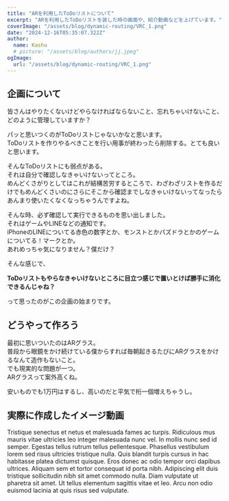 ```yaml
---
title: "ARを利用したToDoリストについて"
excerpt: "ARを利用したToDoリストを装した時の画面や、紹介動画などを上げています。"
coverImage: "/assets/blog/dynamic-routing/VRC_1.png"
date: "2024-12-16T05:35:07.322Z"
author:
  name: Kashu
  # picture: "/assets/blog/authors/jj.jpeg"
ogImage:
  url: "/assets/blog/dynamic-routing/VRC_1.png"
---
```

## 企画について
皆さんはやりたくないけどやらなければならないこと、忘れちゃいけないこと、どのように管理していますか？  

パッと思いつくのがToDoリストじゃないかなと思います。  
ToDoリストを作りやるべきことを行い用事が終わったら削除する。とても良いと思います。  

そんなToDoリストにも弱点がある。  
それは自分で確認しなきゃいけないってところ。  
めんどくさがりとしてはこれが結構苦労するところで、わざわざリストを作るだけでもめんどくさいのにさらにそこから確認までしなきゃいけないってなったらあんまり使いたくなくなっちゃうんですよね。  

そんな時、必ず確認して実行できるものを思い出しました。  
それはゲームやLINEなどの通知です。  
iPhoneのLINEについてる赤色の数字とか、モンストとかパズドラとかのゲームについてる！マークとか。  
あれめっちゃ気になりません？僕だけ？  

そんな感じで、

**ToDoリストもやらなきゃいけないところに目立つ感じで置いとけば勝手に消化できるんじゃね？**  

って思ったのがこの企画の始まりです。

## どうやって作ろう
最初に思いついたのはARグラス。  
普段から眼鏡をかけ続けている僕からすれば毎朝起きるたびにARグラスをかけるなんて造作もないこと。  
でも現実的な問題が一つ。  
ARグラスって案外高くね。  

安いものでも1万円はするし、高いのだと平気で桁一個増えちゃうし。  


## 実際に作成したイメージ動画

Tristique senectus et netus et malesuada fames ac turpis. Ridiculous mus mauris vitae ultricies leo integer malesuada nunc vel. In mollis nunc sed id semper. Egestas tellus rutrum tellus pellentesque. Phasellus vestibulum lorem sed risus ultricies tristique nulla. Quis blandit turpis cursus in hac habitasse platea dictumst quisque. Eros donec ac odio tempor orci dapibus ultrices. Aliquam sem et tortor consequat id porta nibh. Adipiscing elit duis tristique sollicitudin nibh sit amet commodo nulla. Diam vulputate ut pharetra sit amet. Ut tellus elementum sagittis vitae et leo. Arcu non odio euismod lacinia at quis risus sed vulputate.
